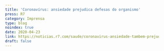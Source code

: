 ```yaml
---
title: 'Coronavírus: ansiedade prejudica defesas do organismo'
press: R7
category: Imprensa
type: blog
noindex: true
date: 2020-04-23
link: https://noticias.r7.com/saude/coronavirus-ansiedade-tambem-prejudica-defesas-do-organismo-27032020
draft: false
---
```

